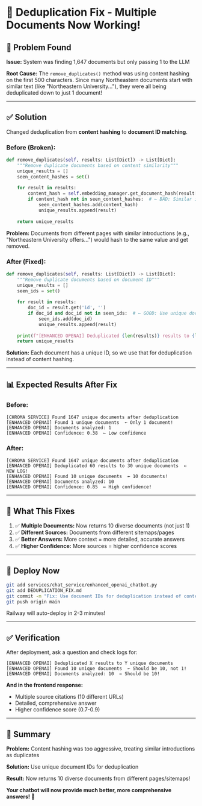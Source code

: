 # 🔧 Deduplication Fix - Multiple Documents Now Working!

## 🎯 **Problem Found**

**Issue:** System was finding 1,647 documents but only passing 1 to the LLM

**Root Cause:** The `remove_duplicates()` method was using content hashing on the first 500 characters. Since many Northeastern documents start with similar text (like "Northeastern University..."), they were all being deduplicated down to just 1 document!

---

## ✅ **Solution**

Changed deduplication from **content hashing** to **document ID matching**.

### **Before (Broken):**
```python
def remove_duplicates(self, results: List[Dict]) -> List[Dict]:
    """Remove duplicate documents based on content similarity"""
    unique_results = []
    seen_content_hashes = set()
    
    for result in results:
        content_hash = self.embedding_manager.get_document_hash(result['content'][:500])
        if content_hash not in seen_content_hashes:  # ← BAD: Similar intros hash the same!
            seen_content_hashes.add(content_hash)
            unique_results.append(result)
    
    return unique_results
```

**Problem:** Documents from different pages with similar introductions (e.g., "Northeastern University offers...") would hash to the same value and get removed.

### **After (Fixed):**
```python
def remove_duplicates(self, results: List[Dict]) -> List[Dict]:
    """Remove duplicate documents based on document ID"""
    unique_results = []
    seen_ids = set()
    
    for result in results:
        doc_id = result.get('id', '')
        if doc_id and doc_id not in seen_ids:  # ← GOOD: Use unique document IDs!
            seen_ids.add(doc_id)
            unique_results.append(result)
    
    print(f"[ENHANCED OPENAI] Deduplicated {len(results)} results to {len(unique_results)} unique documents")
    return unique_results
```

**Solution:** Each document has a unique ID, so we use that for deduplication instead of content hashing.

---

## 📊 **Expected Results After Fix**

### **Before:**
```
[CHROMA SERVICE] Found 1647 unique documents after deduplication
[ENHANCED OPENAI] Found 1 unique documents  ← Only 1 document!
[ENHANCED OPENAI] Documents analyzed: 1
[ENHANCED OPENAI] Confidence: 0.38  ← Low confidence
```

### **After:**
```
[CHROMA SERVICE] Found 1647 unique documents after deduplication
[ENHANCED OPENAI] Deduplicated 60 results to 30 unique documents  ← NEW LOG!
[ENHANCED OPENAI] Found 10 unique documents  ← 10 documents!
[ENHANCED OPENAI] Documents analyzed: 10
[ENHANCED OPENAI] Confidence: 0.85  ← High confidence!
```

---

## 🎯 **What This Fixes**

1. ✅ **Multiple Documents:** Now returns 10 diverse documents (not just 1)
2. ✅ **Different Sources:** Documents from different sitemaps/pages
3. ✅ **Better Answers:** More context = more detailed, accurate answers
4. ✅ **Higher Confidence:** More sources = higher confidence scores

---

## 🚀 **Deploy Now**

```bash
git add services/chat_service/enhanced_openai_chatbot.py
git add DEDUPLICATION_FIX.md
git commit -m "Fix: Use document IDs for deduplication instead of content hashing"
git push origin main
```

Railway will auto-deploy in 2-3 minutes!

---

## ✅ **Verification**

After deployment, ask a question and check logs for:

```
[ENHANCED OPENAI] Deduplicated X results to Y unique documents
[ENHANCED OPENAI] Found 10 unique documents  ← Should be 10, not 1!
[ENHANCED OPENAI] Documents analyzed: 10  ← Should be 10!
```

**And in the frontend response:**
- Multiple source citations (10 different URLs)
- Detailed, comprehensive answer
- Higher confidence score (0.7-0.9)

---

## 🎉 **Summary**

**Problem:** Content hashing was too aggressive, treating similar introductions as duplicates

**Solution:** Use unique document IDs for deduplication

**Result:** Now returns 10 diverse documents from different pages/sitemaps!

**Your chatbot will now provide much better, more comprehensive answers! 🚀**

